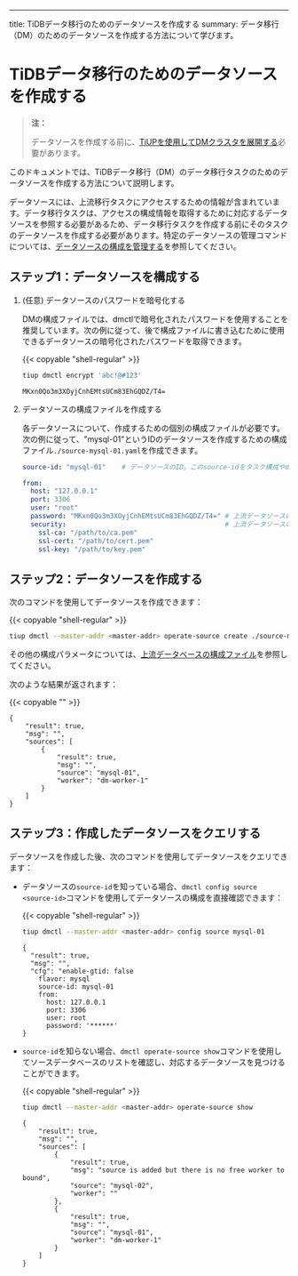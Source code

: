 ---
title: TiDBデータ移行のためのデータソースを作成する
summary: データ移行（DM）のためのデータソースを作成する方法について学びます。

# TiDBデータ移行のためのデータソースを作成する

> **注：**
>
> データソースを作成する前に、[TiUPを使用してDMクラスタを展開する](/dm/deploy-a-dm-cluster-using-tiup.md)必要があります。

このドキュメントでは、TiDBデータ移行（DM）のデータ移行タスクのためのデータソースを作成する方法について説明します。

データソースには、上流移行タスクにアクセスするための情報が含まれています。データ移行タスクは、アクセスの構成情報を取得するために対応するデータソースを参照する必要があるため、データ移行タスクを作成する前にそのタスクのデータソースを作成する必要があります。特定のデータソースの管理コマンドについては、[データソースの構成を管理する](/dm/dm-manage-source.md)を参照してください。

## ステップ1：データソースを構成する

1. (任意) データソースのパスワードを暗号化する

    DMの構成ファイルでは、dmctlで暗号化されたパスワードを使用することを推奨しています。次の例に従って、後で構成ファイルに書き込むために使用できるデータソースの暗号化されたパスワードを取得できます。

    {{< copyable "shell-regular" >}}

    ```bash
    tiup dmctl encrypt 'abc!@#123'
    ```

    ```
    MKxn0Qo3m3XOyjCnhEMtsUCm83EhGQDZ/T4=
    ```

2. データソースの構成ファイルを作成する

    各データソースについて、作成するための個別の構成ファイルが必要です。次の例に従って、"mysql-01"というIDのデータソースを作成するための構成ファイル`./source-mysql-01.yaml`を作成できます。

    ```yaml
    source-id: "mysql-01"    # データソースのID。このsource-idをタスク構成やdmctlコマンドで対応するデータソースと関連付けることができます。

    from:
      host: "127.0.0.1"
      port: 3306
      user: "root"
      password: "MKxn0Qo3m3XOyjCnhEMtsUCm83EhGQDZ/T4=" # 上流データソースのユーザーパスワード。dmctlで暗号化されたパスワードを使用することを推奨します。
      security:                                        # 上流データソースのTLS構成。必要ない場合、削除してください。
        ssl-ca: "/path/to/ca.pem"
        ssl-cert: "/path/to/cert.pem"
        ssl-key: "/path/to/key.pem"
    ```

## ステップ2：データソースを作成する

次のコマンドを使用してデータソースを作成できます：

{{< copyable "shell-regular" >}}

```bash
tiup dmctl --master-addr <master-addr> operate-source create ./source-mysql-01.yaml
```

その他の構成パラメータについては、[上流データベースの構成ファイル](/dm/dm-source-configuration-file.md)を参照してください。

次のような結果が返されます：

{{< copyable "" >}}

```
{
    "result": true,
    "msg": "",
    "sources": [
        {
            "result": true,
            "msg": "",
            "source": "mysql-01",
            "worker": "dm-worker-1"
        }
    ]
}
```

## ステップ3：作成したデータソースをクエリする

データソースを作成した後、次のコマンドを使用してデータソースをクエリできます：

- データソースの`source-id`を知っている場合、`dmctl config source <source-id>`コマンドを使用してデータソースの構成を直接確認できます：

    {{< copyable "shell-regular" >}}

    ```bash
    tiup dmctl --master-addr <master-addr> config source mysql-01
    ```

    ```
    {
      "result": true,
      "msg": "",
      "cfg": "enable-gtid: false
        flavor: mysql
        source-id: mysql-01
        from:
          host: 127.0.0.1
          port: 3306
          user: root
          password: '******'
    }
    ```

- `source-id`を知らない場合、`dmctl operate-source show`コマンドを使用してソースデータベースのリストを確認し、対応するデータソースを見つけることができます。

    {{< copyable "shell-regular" >}}

    ```bash
    tiup dmctl --master-addr <master-addr> operate-source show
    ```

    ```
    {
        "result": true,
        "msg": "",
        "sources": [
            {
                "result": true,
                "msg": "source is added but there is no free worker to bound",
                "source": "mysql-02",
                "worker": ""
            },
            {
                "result": true,
                "msg": "",
                "source": "mysql-01",
                "worker": "dm-worker-1"
            }
        ]
    }
    ```